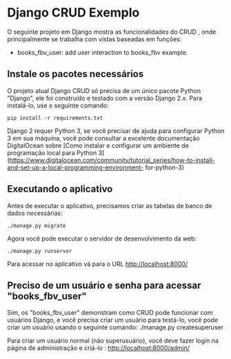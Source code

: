 # Django CRUD Exemplo 

O seguinte projeto em Django mostra as funcionalidades do CRUD , onde principalmente se trabalha com vistas baseadas em funções:

- books\_fbv\_user: add user interaction to books\_fbv example.

## Instale os pacotes necessários

O projeto atual Django CRUD só precisa de um único pacote Python "Django", ele foi construído e testado com a versão Django 2.x. Para instalá-lo, use o seguinte comando:

    pip install -r requirements.txt


Django 2 requer Python 3, se você precisar de ajuda para configurar Python 3 em sua máquina, você pode consultar a excelente documentação DigitalOcean sobre
[Como instalar e configurar um ambiente de programação local para Python 3] (https://www.digitalocean.com/community/tutorial_series/how-to-install-and-set-up-a-local-programming-environment- for-python-3)

## Executando o aplicativo

Antes de executar o aplicativo, precisamos criar as tabelas de banco de dados necessárias:

    ./manage.py migrate

Agora você pode executar o servidor de desenvolvimento da web:

    ./manage.py runserver

Para acessar no aplicativo vá para o URL <http://localhost:8000/>


## Preciso de um usuário e senha para acessar "books\_fbv\_user"

Sim, os "books\_fbv\_user" demonstram como CRUD pode funcionar com usuários Django, e você precisa criar um usuário para testá-lo,
você pode criar um usuário usando o seguinte comando:
    ./manage.py createsuperuser

Para criar um usuário normal (não superusuário), você deve fazer login na página de administração e criá-lo
: <http://localhost:8000/admin/>
